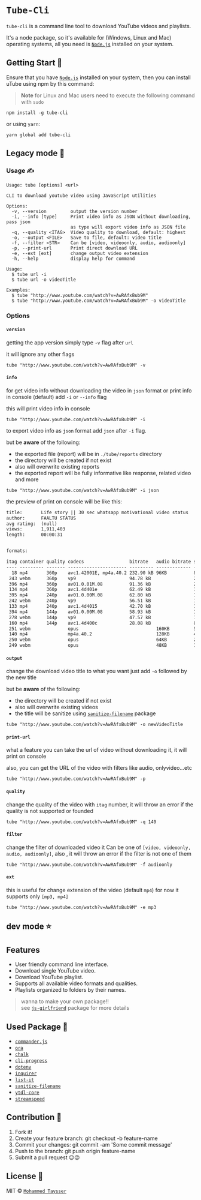 
# `Tube-Cli`

`tube-cli` is a command line tool to download YouTube videos and playlists.

It's a node package, so it's available for (Windows, Linux and Mac) operating systems, all you need is [`Node.js`](https://nodejs.org/en/) installed on your system.

## Getting Start 🌠

Ensure that you have [`Node.js`](https://nodejs.org/en/) installed on your system, then you can install uTube using npm by this command:

> **Note** for Linux and Mac users need to execute the following command with `sudo`

```shell
npm install -g tube-cli
```

or using `yarn`:

```shell
yarn global add tube-cli
```

## Legacy mode 🤖

### Usage ✍️

```text
Usage: tube [options] <url>

CLI to download youtube video using JavaScript utilities

Options:
  -v, --version         output the version number
  -i, --info [type]     Print video info as JSON without downloading, pass json
                        as type will export video info as JSON file
  -q, --quality <ITAG>  Video quality to download, default: highest
  -o, --output <FILE>   Save to file, default: video title
  -f, --filter <STR>    Can be [video, videoonly, audio, audioonly]
  -p, --print-url       Print direct download URL
  -e, --ext [ext]       change output video extension
  -h, --help            display help for command

Usage:
  $ tube url -i
  $ tube url -o videoTitle

Examples:
  $ tube "http://www.youtube.com/watch?v=AwRAfxBub9M"
  $ tube "http://www.youtube.com/watch?v=AwRAfxBub9M" -o videoTitle
```

### Options

#### `version`

getting the app version simply type `-v` flag after `url`

it will ignore any other flags

```shell
tube "http://www.youtube.com/watch?v=AwRAfxBub9M" -v
```

#### `info`

for get video info without downloading the video in `json` format or print info in console (default) add `-i` or `--info` flag

this will print video info in console

```shell
tube "http://www.youtube.com/watch?v=AwRAfxBub9M" -i
```

to export video info as `json` format add `json` after `-i` flag.

but be **aware** of the following:

- the exported file (report) will be in `./tube/reports` directory
- the directory will be created if not exist
- also will overwrite existing reports
- the exported report will be fully informative like response, related video and more

```shell
tube "http://www.youtube.com/watch?v=AwRAfxBub9M" -i json
```

the preview of print on console will be like this:

```txt
title:       Life story || 30 sec whatsapp motivational video status
author:      FAALTU STATUS                                          
avg rating:  (null)                                                 
views:       1,911,403                                              
length:      00:00:31                                               


formats:

itag container quality codecs                 bitrate   audio bitrate size     
---- --------- ------- ---------------------- --------- ------------- ---------
  18 mp4       360p    avc1.42001E, mp4a.40.2 232.90 kB 96KB          893.76 kB
 243 webm      360p    vp9                    94.78 kB                278.91 kB
 396 mp4       360p    av01.0.01M.08          91.36 kB                275.50 kB
 134 mp4       360p    avc1.4d401e            62.49 kB                175.55 kB
 395 mp4       240p    av01.0.00M.08          62.80 kB                190.99 kB
 242 webm      240p    vp9                    56.51 kB                167.78 kB
 133 mp4       240p    avc1.4d4015            42.70 kB                122.24 kB
 394 mp4       144p    av01.0.00M.08          58.93 kB                190.85 kB
 278 webm      144p    vp9                    47.57 kB                158.64 kB
 160 mp4       144p    avc1.4d400c            28.08 kB                81.77 kB 
 251 webm              opus                             160KB         524.53 kB
 140 mp4               mp4a.40.2                        128KB         488.10 kB
 250 webm              opus                             64KB          258.95 kB
 249 webm              opus                             48KB          194.91 kB
```

#### `output`

change the download video title to what you want just add `-o` followed by the new title

but be **aware** of the following:

- the directory will be created if not exist
- also will overwrite existing videos
- the title will be sanitize using [`sanitize-filename`](https://www.npmjs.com/package/sanitize-filename) package

```shell
tube "http://www.youtube.com/watch?v=AwRAfxBub9M" -o newVideoTitle
```

#### `print-url`

what a feature you can take the url of video without downloading it, it will print on console

also, you can get the URL of the video with filters like audio, onlyvideo...etc

```shell
tube "http://www.youtube.com/watch?v=AwRAfxBub9M" -p
```

#### `quality`

change the quality of the video with `itag` number, it will throw an error if the quality is not supported or founded

```shell
tube "http://www.youtube.com/watch?v=AwRAfxBub9M" -q 140
```

#### `filter`

change the filter of downloaded video it Can be one of `[video, videoonly, audio, audioonly]`, also , it will throw an error if the filter is not one of them

```shell
tube "http://www.youtube.com/watch?v=AwRAfxBub9M" -f audioonly
```

#### `ext`

this is useful for change extension of the video (default `mp4`) for now it supports only `[mp3, mp4]`

```shell
tube "http://www.youtube.com/watch?v=AwRAfxBub9M" -e mp3
```

## dev mode ⭐

## Features

- User friendly command line interface.
- Download single YouTube video.
- Download YouTube playlist.
- Supports all available video formats and qualities.
- Playlists organized to folders by their names.

> wanna to make your own package!! <br/>
>see [`js-girlfriend`](https://github.com/Mohammed-Taysser/js-girlfriend) package for more details

## Used Package 🧰

- [`commander.js`](https://github.com/tj/commander.js)
- [`ora`](https://www.npmjs.com/package/ora)
- [`chalk`](https://www.npmjs.com/package/chalk)
- [`cli-progress`](https://www.npmjs.com/package/cli-progress)
- [`dotenv`](https://www.npmjs.com/package/dotenv)
- [`inquirer`](https://www.npmjs.com/package/inquirer)
- [`list-it`](https://www.npmjs.com/package/list-it)
- [`sanitize-filename`](https://www.npmjs.com/package/sanitize-filename)
- [`ytdl-core`](https://www.npmjs.com/package/ytdl-core)
- [`streamspeed`](https://www.npmjs.com/package/streamspeed)

## Contribution 🤝

1. Fork it!
2. Create your feature branch: git checkout -b feature-name
3. Commit your changes: git commit -am 'Some commit message'
4. Push to the branch: git push origin feature-name
5. Submit a pull request 😉😉

## License 📜

MIT © [`Mohammed Taysser`](https://github.com/Mohammed-Taysser)
